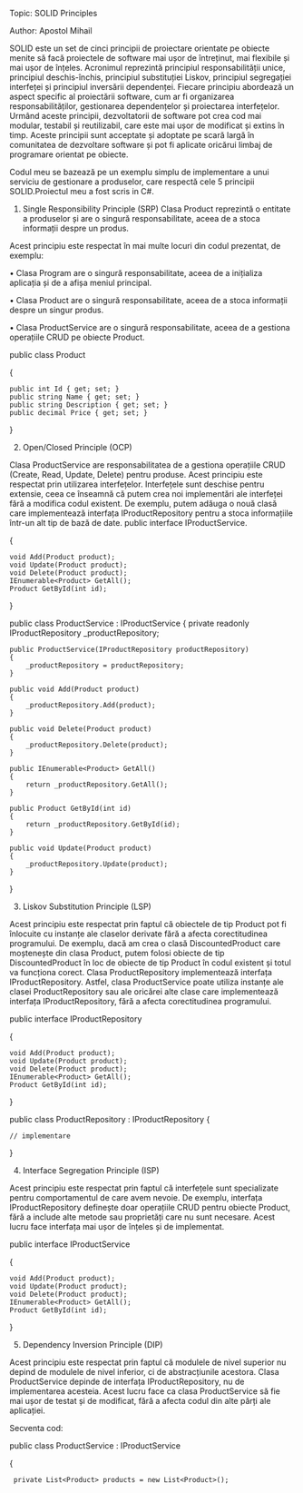 ﻿Topic: SOLID Principles

Author: Apostol Mihail

SOLID este un set de cinci principii de proiectare orientate pe obiecte menite să facă proiectele de software mai ușor de întreținut, mai flexibile și mai ușor de înțeles. Acronimul reprezintă principiul responsabilității unice, principiul deschis-închis, principiul substituției Liskov, principiul segregației interfeței și principiul inversării dependenței. Fiecare principiu abordează un aspect specific al proiectării software, cum ar fi organizarea responsabilităților, gestionarea dependențelor și proiectarea interfețelor. Urmând aceste principii, dezvoltatorii de software pot crea cod mai modular, testabil și reutilizabil, care este mai ușor de modificat și extins în timp. Aceste principii sunt acceptate și adoptate pe scară largă în comunitatea de dezvoltare software și pot fi aplicate oricărui limbaj de programare orientat pe obiecte.

Codul meu se bazează pe un exemplu simplu de implementare a unui serviciu de gestionare a produselor, care respectă cele 5 principii SOLID.Proiectul meu a fost scris in C#.

1.	Single Responsibility Principle (SRP)
Clasa Product reprezintă o entitate a produselor și are o singură responsabilitate, aceea de a stoca informații despre un produs.

Acest principiu este respectat în mai multe locuri din codul prezentat, de exemplu:

•	Clasa Program are o singură responsabilitate, aceea de a inițializa aplicația și de a afișa meniul principal.

•	Clasa Product are o singură responsabilitate, aceea de a stoca informații despre un singur produs.

•	Clasa ProductService are o singură responsabilitate, aceea de a gestiona operațiile CRUD pe obiecte Product.

public class Product

{

    public int Id { get; set; }
    public string Name { get; set; }
    public string Description { get; set; }
    public decimal Price { get; set; }
}



2.	Open/Closed Principle (OCP)

Clasa ProductService are responsabilitatea de a gestiona operațiile CRUD (Create, Read, Update, Delete) pentru produse. 
Acest principiu este respectat prin utilizarea interfețelor. Interfețele sunt deschise pentru extensie, ceea ce înseamnă că putem crea noi implementări ale interfeței fără a modifica codul existent. De exemplu, putem adăuga o nouă clasă care implementează interfața IProductRepository pentru a stoca informațiile într-un alt tip de bază de date.
public interface IProductService.



{

    void Add(Product product);
    void Update(Product product);
    void Delete(Product product);
    IEnumerable<Product> GetAll();
    Product GetById(int id);
}

public class ProductService : IProductService
{
    private readonly IProductRepository _productRepository;

    public ProductService(IProductRepository productRepository)
    {
        _productRepository = productRepository;
    }

    public void Add(Product product)
    {
        _productRepository.Add(product);
    }

    public void Delete(Product product)
    {
        _productRepository.Delete(product);
    }

    public IEnumerable<Product> GetAll()
    {
        return _productRepository.GetAll();
    }

    public Product GetById(int id)
    {
        return _productRepository.GetById(id);
    }

    public void Update(Product product)
    {
        _productRepository.Update(product);
    }
}

3.	Liskov Substitution Principle (LSP)

Acest principiu este respectat prin faptul că obiectele de tip Product pot fi înlocuite cu instanțe ale claselor derivate fără a afecta corectitudinea programului. De exemplu, dacă am crea o clasă DiscountedProduct care moștenește din clasa Product, putem folosi obiecte de tip DiscountedProduct în loc de obiecte de tip Product în codul existent și totul va funcționa corect.
Clasa ProductRepository implementează interfața IProductRepository. Astfel, clasa ProductService poate utiliza instanțe ale clasei ProductRepository sau ale oricărei alte clase care implementează interfața IProductRepository, fără a afecta corectitudinea programului.

public interface IProductRepository

{

    void Add(Product product);
    void Update(Product product);
    void Delete(Product product);
    IEnumerable<Product> GetAll();
    Product GetById(int id);
}

public class ProductRepository : IProductRepository
{

    // implementare
}

4.	Interface Segregation Principle (ISP)

Acest principiu este respectat prin faptul că interfețele sunt specializate pentru comportamentul de care avem nevoie. De exemplu, interfața IProductRepository definește doar operațiile CRUD pentru obiecte Product, fără a include alte metode sau proprietăți care nu sunt necesare. Acest lucru face interfața mai ușor de înțeles și de implementat.

public interface IProductService

{

    void Add(Product product);
    void Update(Product product);
    void Delete(Product product);
    IEnumerable<Product> GetAll();
    Product GetById(int id);
}

5.	Dependency Inversion Principle (DIP)

Acest principiu este respectat prin faptul că modulele de nivel superior nu depind de modulele de nivel inferior, ci de abstracțiunile acestora. 
Clasa ProductService depinde de interfața IProductRepository, nu de implementarea acesteia. Acest lucru face ca clasa ProductService să fie mai ușor de testat și de modificat, fără a afecta codul din alte părți ale aplicației.

Secventa cod:

public class ProductService : IProductService

{

     private List<Product> products = new List<Product>();
